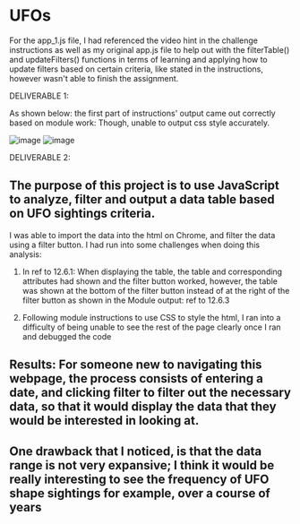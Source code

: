 # UFOs

For the app_1.js file, I had referenced the video hint in the challenge instructions as well as my original app.js file to help out with the filterTable() and updateFilters() functions in terms of learning and applying how to update filters based on certain criteria, like stated in the instructions, however wasn't able to finish the assignment. 

DELIVERABLE 1: 

As shown below: the first part of instructions' output came out correctly based on module work: 
Though, unable to output css style accurately. 

![image](https://user-images.githubusercontent.com/116187123/218639776-fbd428bf-0f39-46b4-8b61-84aeec9b7ca9.png)
![image](https://user-images.githubusercontent.com/116187123/218639830-8b3d3951-6a41-428e-b7f2-4b9d90b88abd.png)





DELIVERABLE 2: 
## The purpose of this project is to use JavaScript to analyze, filter and output a data table based on UFO sightings criteria. 

I was able to import the data into the html on Chrome, and filter the data using a filter button. 
I had run into some challenges when doing this analysis: 

1. In ref to 12.6.1: 
When displaying the table, the table and corresponding attributes had shown and the filter button worked, however, the table was shown at the bottom of the 
filter button instead of at the right of the filter button as shown in the Module output: 
ref to 12.6.3 

2. Following module instructions to use CSS to style the html, I ran into a difficulty of being unable to see the rest of the page clearly once I ran and debugged the code 

## Results: For someone new to navigating this webpage, the process consists of entering a date, and clicking filter to filter out the necessary data, so that it would display the data that they would be interested in looking at. 

## One drawback that I noticed, is that the data range is not very expansive; I think it would be really interesting to see the frequency of UFO shape sightings for example, over a course of years

